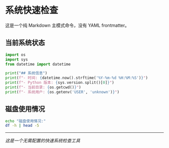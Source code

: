 # 系统快速检查

这是一个纯 Markdown 主模式命令，没有 YAML frontmatter。

## 当前系统状态

````python
import os
import sys
from datetime import datetime

print("## 系统信息")
print(f"- 时间: {datetime.now().strftime('%Y-%m-%d %H:%M:%S')}")
print(f"- Python 版本: {sys.version.split()[0]}")
print(f"- 当前目录: {os.getcwd()}")
print(f"- 系统用户: {os.getenv('USER', 'unknown')}")
````

## 磁盘使用情况

````bash
echo "磁盘使用情况:"
df -h | head -5
````

---
*这是一个无需配置的快速系统检查工具*